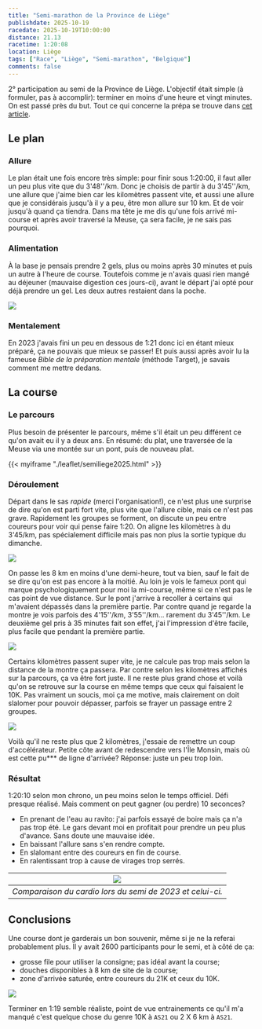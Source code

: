 ```yaml
---
title: "Semi-marathon de la Province de Liège"
publishdate: 2025-10-19
racedate: 2025-10-19T10:00:00
distance: 21.13
racetime: 1:20:08
location: Liège
tags: ["Race", "Liège", "Semi-marathon", "Belgique"]
comments: false
---
```


2° participation au semi de la Province de Liège. L'objectif était simple (à formuler, pas à accomplir): terminer en moins d'une heure et vingt minutes. On est passé près du but. Tout ce qui concerne la prépa se trouve dans [cet article](https://ctroupin.github.io/run/blog/20251019_semiliege/).

## Le plan 

### Allure

Le plan était une fois encore très simple: pour finir sous 1:20:00, il faut aller un peu plus vite que du 3'48''/km. Donc je choisis de partir à du 3'45''/km, une allure que j'aime bien car les kilomètres passent vite, et aussi une allure que je considérais jusqu'à il y a peu, être mon allure sur 10 km. Et de voir jusqu'à quand ça tiendra. Dans ma tête je me dis qu'une fois arrivé mi-course et après avoir traversé la Meuse, ça sera facile, je ne sais pas pourquoi.

### Alimentation

À la base je pensais prendre 2 gels, plus ou moins après 30 minutes et puis un autre à l'heure de course. Toutefois comme je n'avais quasi rien mangé au déjeuner (mauvaise digestion ces jours-ci), avant le départ j'ai opté pour déjà prendre un gel. Les deux autres restaient dans la poche.

![](./images/semi_liege01.JPG)

### Mentalement

En 2023 j'avais fini un peu en dessous de 1:21 donc ici en étant mieux préparé, ça ne pouvais que mieux se passer! Et puis aussi après avoir lu la fameuse _Bible de la préparation mentale_ (méthode Target), je savais comment me mettre dedans.

## La course

### Le parcours

Plus besoin de présenter le parcours, même s'il était un peu différent ce qu'on avait eu il y a deux ans. En résumé: du plat, une traversée de la Meuse via une montée sur un pont, puis de nouveau plat.

{{< myiframe "./leaflet/semiliege2025.html" >}}

### Déroulement

Départ dans le sas _rapide_ (merci l'organisation!), ce n'est plus une surprise de dire qu'on est parti fort vite, plus vite que l'allure cible, mais ce n'est pas grave. Rapidement les groupes se forment, on discute un peu entre coureurs pour voir qui pense faire 1:20. On aligne les kilomètres à du 3'45/km, pas spécialement difficile mais pas non plus la sortie typique du dimanche. 

![](./images/garmin01.png)


On passe les 8 km en moins d'une demi-heure, tout va bien, sauf le fait de se dire qu'on est pas encore à la moitié. Au loin je vois le fameux pont qui marque psychologiquement pour moi la mi-course, même si ce n'est pas le cas point de vue distance. Sur le pont j'arrive à recoller à certains qui m'avaient dépassés dans la première partie. Par contre quand je regarde la montre je vois parfois des 4'15''/km, 3'55''/km... rarement du 3'45''/km. Le deuxième gel pris à 35 minutes fait son effet, j'ai l'impression d'être facile, plus facile que pendant la première partie.

![](./images/semi_liege02.JPG)

Certains kilomètres passent super vite, je ne calcule pas trop mais selon la distance de la montre ça passera. Par contre selon les kilomètres affichés sur la parcours, ça va être fort juste. Il ne reste plus grand chose et voilà qu'on se retrouve sur la course en même temps que ceux qui faisaient le 10K. Pas vraiment un soucis, moi ça me motive, mais clairement on doit slalomer pour pouvoir dépasser, parfois se frayer un passage entre 2 groupes. 

![](./images/garmin02.png)

Voilà qu'il ne reste plus que 2 kilomètres, j'essaie de remettre un coup d'accélérateur. Petite côte avant de redescendre vers l'Île Monsin, mais où est cette pu*** de ligne d'arrivée? Réponse: juste un peu trop loin.

### Résultat

1:20:10 selon mon chrono, un peu moins selon le temps officiel. Défi presque réalisé. Mais comment on peut gagner (ou perdre) 10 seconces? 
- En prenant de l'eau au ravito: j'ai parfois essayé de boire mais ça n'a pas trop été. Le gars devant moi en profitait pour prendre un peu plus d'avance. Sans doute une mauvaise idée.
- En baissant l'allure sans s'en rendre compte.
- En slalomant entre des coureurs en fin de course.
- En ralentissant trop à cause de virages trop serrés.

| ![](./images/cardio_semi.jpg) |
|:--:|
| _Comparaison du cardio lors du semi de 2023 et celui-ci._ | 

## Conclusions

Une course dont je garderais un bon souvenir, même si je ne la referai probablement plus. Il y avait 2600 participants pour le semi, et à côté de ça:
- grosse file pour utiliser la consigne; pas idéal avant la course;
- douches disponibles à 8 km de site de la course;
- zone d'arrivée saturée, entre coureurs du 21K et ceux du 10K.
  
![](./images/semi_liege03.JPG)

Terminer en 1:19 semble réaliste, point de vue entrainements ce qu'il m'a manqué c'est quelque chose du genre 10K à `AS21` ou 2 X 6 km à `AS21`. 


